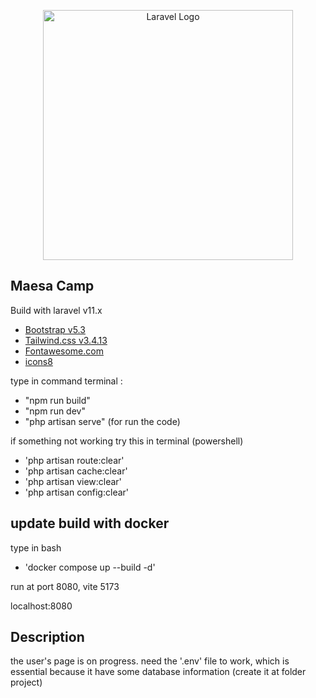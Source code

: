 <p align="center"><a href="https://laravel.com" target="_blank"><img src="https://raw.githubusercontent.com/laravel/art/master/logo-lockup/5%20SVG/2%20CMYK/1%20Full%20Color/laravel-logolockup-cmyk-red.svg" width="400" alt="Laravel Logo"></a></p>


## Maesa Camp

Build with laravel v11.x

- [Bootstrap v5.3](https://getbootstrap.com/)
- [Tailwind.css v3.4.13](https://tailwindcss.com/)
- [Fontawesome.com](https://fontawesome.com/)
- [icons8](https://icons8.com/icons)

type in command terminal :

- "npm run build"
- "npm run dev"
- "php artisan serve" (for run the code)

if something not working try this in terminal (powershell)

- 'php artisan route:clear'
- 'php artisan cache:clear'
- 'php artisan view:clear'
- 'php artisan config:clear'


## update build with docker

type in bash
- 'docker compose up --build -d'

run at port 8080, vite 5173

localhost:8080

## Description
the user's page is on progress. need the '.env' file to work, which is essential because it have some database information (create it at folder project)



